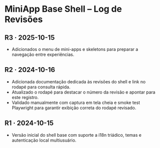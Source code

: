 # MiniApp Base Shell – Log de Revisões

## R3 · 2025-10-15
- Adicionados o menu de mini-apps e skeletons para preparar a navegação entre experiências.

## R2 · 2024-10-16
- Adicionada documentação dedicada às revisões do shell e link no rodapé para consulta rápida.
- Atualizado o rodapé para destacar o número da revisão e apontar para este registro.
- Validado manualmente com captura em tela cheia e smoke test Playwright para garantir exibição correta do rodapé revisado.

## R1 · 2024-10-15
- Versão inicial do shell base com suporte a i18n triádico, temas e autenticação local multiusuário.
